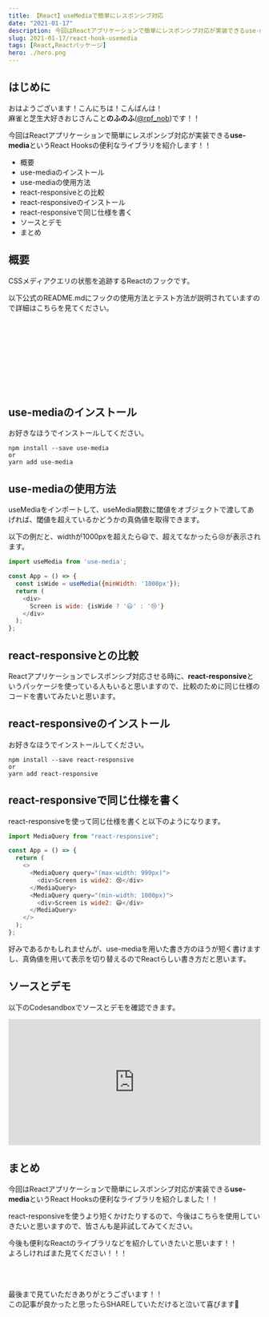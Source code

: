 ```yaml
---
title: 【React】useMediaで簡単にレスポンシブ対応
date: "2021-01-17"
description: 今回はReactアプリケーションで簡単にレスポンシブ対応が実装できるuse-mediaというReact Hooksの便利なライブラリを紹介します！！
slug: 2021-01-17/react-hook-usemedia
tags: [React,Reactパッケージ]
hero: ./hero.png
---
```


## はじめに 

おはようございます！こんにちは！こんばんは！<br>
麻雀と芝生大好きおじさんこと**のふのふ**([@rpf_nob](https://twitter.com/rpf_nob))です！！

今回はReactアプリケーションで簡単にレスポンシブ対応が実装できる**use-media**というReact Hooksの便利なライブラリを紹介します！！

* 概要
* use-mediaのインストール
* use-mediaの使用方法
* react-responsiveとの比較
* react-responsiveのインストール
* react-responsiveで同じ仕様を書く
* ソースとデモ
* まとめ

## 概要

CSSメディアクエリの状態を追跡するReactのフックです。

以下公式のREADME.mdにフックの使用方法とテスト方法が説明されていますので詳細はこちらを見てください。

<div class="iframely-embed"><div class="iframely-responsive" style="height: 140px; padding-bottom: 0;"><a href="https://github.com/streamich/use-media" data-iframely-url="//cdn.iframe.ly/u2VHAW7?card=small"></a></div></div>

## use-mediaのインストール

お好きなほうでインストールしてください。

```
npm install --save use-media
or
yarn add use-media
```

## use-mediaの使用方法

useMediaをインポートして、useMedia関数に閾値をオブジェクトで渡してあげれば、閾値を超えているかどうかの真偽値を取得できます。

以下の例だと、widthが1000pxを超えたら😃で、超えてなかったら😢が表示されます。

```js
import useMedia from 'use-media';

const App = () => {
  const isWide = useMedia({minWidth: '1000px'});
  return (
    <div>
      Screen is wide: {isWide ? '😃' : '😢'}
    </div>
  );
};
```

## react-responsiveとの比較

Reactアプリケーションでレスポンシブ対応させる時に、**react-responsive**というパッケージを使っている人もいると思いますので、比較のために同じ仕様のコードを書いてみたいと思います。

## react-responsiveのインストール

お好きなほうでインストールしてください。

```
npm install --save react-responsive
or
yarn add react-responsive
```

## react-responsiveで同じ仕様を書く

react-responsiveを使って同じ仕様を書くと以下のようになります。

```js
import MediaQuery from "react-responsive";

const App = () => {
  return (
    <>
      <MediaQuery query="(max-width: 999px)">
        <div>Screen is wide2: 😢</div>
      </MediaQuery>
      <MediaQuery query="(min-width: 1000px)">
        <div>Screen is wide2: 😃</div>
      </MediaQuery>
    </>
  );
};
```

好みであるかもしれませんが、use-mediaを用いた書き方のほうが短く書けますし、真偽値を用いて表示を切り替えるのでReactらしい書き方だと思います。

## ソースとデモ

以下のCodesandboxでソースとデモを確認できます。

<div style="left: 0; width: 100%; height: 0; position: relative; padding-bottom: 50%;"><iframe src="https://codesandbox.io/embed/react-use-media-3kg6l?file=/src/App.js:269-473" style="border: 0; top: 0; left: 0; width: 100%; height: 100%; position: absolute;" allowfullscreen></iframe></div>

## まとめ

今回はReactアプリケーションで簡単にレスポンシブ対応が実装できる**use-media**というReact Hooksの便利なライブラリを紹介しました！！

react-responsiveを使うより短くかけたりするので、今後はこちらを使用していきたいと思いますので、皆さんも是非試してみてください。

今後も便利なReactのライブラリなどを紹介していきたいと思います！！  
よろしければまた見てください！！！

<br>
<br>

最後まで見ていただきありがとうございます！！  
この記事が良かったと思ったらSHAREしていただけると泣いて喜びます🤣

